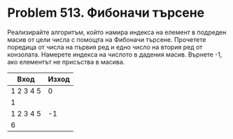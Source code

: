 ﻿# Problem 513. Фибоначи търсене
Реализирайте алгоритъм, който намира индекса на елемент в подреден масив от цели числа с помощта на Фибоначи търсене. 
Прочетете поредица от числа на първия ред и едно число на втория ред от конзолата. 
Намерете индекса на числото в дадения масив. Върнете -1, ако елементът не присъства в масива.

| Вход      | Изход |
| --------- | ----- |
| 1 2 3 4 5 | 0     |
| 1         |       |
| 1 2 3 4 5 | -1    |
| 6         |       |
